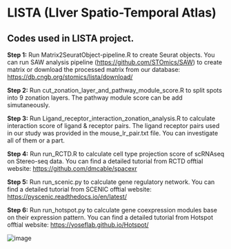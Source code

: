 # LISTA (LIver Spatio-Temporal Atlas)
## Codes used in LISTA project.

**Step 1:** Run Matrix2SeuratObject-pipeline.R to create Seurat objects. You can run SAW analysis pipeline (https://github.com/STOmics/SAW) to create matrix or download the processed matrix from our database: https://db.cngb.org/stomics/lista/download/

**Step 2:** Run cut_zonation_layer_and_pathway_module_score.R to split spots into 9 zonation layers. The pathway module score can be add simutaneously. 

**Step 3:** Run Ligand_receptor_interaction_zonation_analysis.R to calculate interaction score of ligand & receptor pairs. The ligand receptor pairs used in our study was provided in the mouse_lr_pair.txt file. You can investigate all of them or a part.

**Step 4:** Run run_RCTD.R to calculate cell type projection score of scRNAseq on Stereo-seq data. You can find a detailed tutorial from RCTD offtial website: https://github.com/dmcable/spacexr

**Step 5:** Run run_scenic.py to calculate gene regulatory network. You can find a detailed tutorial from SCENIC offtial website: https://pyscenic.readthedocs.io/en/latest/

**Step 6:** Run run_hotspot.py to calculate gene coexpression modules base on their expression pattern. You can find a detailed tutorial from Hotspot offtial website: https://yoseflab.github.io/Hotspot/

![image](https://github.com/haoshijie13/LISTA/assets/59014440/92db2bcd-39fd-4bbb-906c-ed2e4b0f0e5c)
